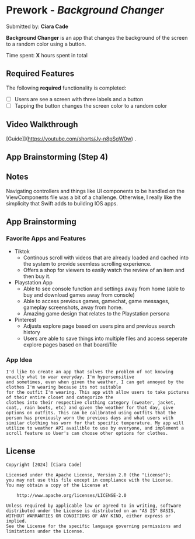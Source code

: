 # Prework - _Background Changer_

Submitted by: **Ciara Cade**

**Background Changer** is an app that changes the background of the screen to a random color using a button.

Time spent: **X** hours spent in total

## Required Features

The following **required** functionality is completed:

- [ ] Users are see a screen with three labels and a button
- [ ] Tapping the button changes the screen color to a random color

## Video Walkthrough

[Guide]](https://youtube.com/shorts/Jv-n8pSgW0w) .

## App Brainstorming (Step 4)

## Notes

Navigating controllers and things like UI components to be handled on the ViewComponents file was a bit
of a challenge. Otherwise, I really like the simplicity that Swift adds to building IOS apps.

## App Brainstorming

### Favorite Apps and Features

- Tiktok
  - Continous scroll with videos that are already loaded and cached into the system to provide seemless scrolling experience.
  - Offers a shop for viewers to easily watch the review of an item and then buy it.
- Playstation App
  - Able to see console function and settings away from home (able to buy and download games away from console)
  - Able to access previous games, gamechat, game messages, gameplay screenshots, away from home.
  - Amazing game design that relates to the Playstation persona
- Pinterest
  - Adjusts explore page based on users pins and previous search history
  - Users are able to save things into multiple files and access seperate explore pages based on that board/file

### App Idea

    I'd like to create an app that solves the problem of not knowing exactly what to wear everyday. I'm hypersensitive
    and sometimes, even when given the weather, I can get annoyed by the clothes I'm wearing because its not suitable
    for the outfit I'm wearing. This app with allow users to take pictures of their entire closet and categorize the
    clothes into their respective clothing category (sweater, jacket, coat,, rain boots, etc) and given the weather for that day, give options on outfits. This can be calibrated using outfits that the person has previously worn the previous days and what users with similar clothing has worn for that specific temperature. My app will utilize to weather API availible to use by everyone, and implement a scroll feature so User's can choose other options for clothes.

## License

    Copyright [2024] [Ciara Cade]

    Licensed under the Apache License, Version 2.0 (the "License");
    you may not use this file except in compliance with the License.
    You may obtain a copy of the License at

        http://www.apache.org/licenses/LICENSE-2.0

    Unless required by applicable law or agreed to in writing, software
    distributed under the License is distributed on an "AS IS" BASIS,
    WITHOUT WARRANTIES OR CONDITIONS OF ANY KIND, either express or implied.
    See the License for the specific language governing permissions and
    limitations under the License.

